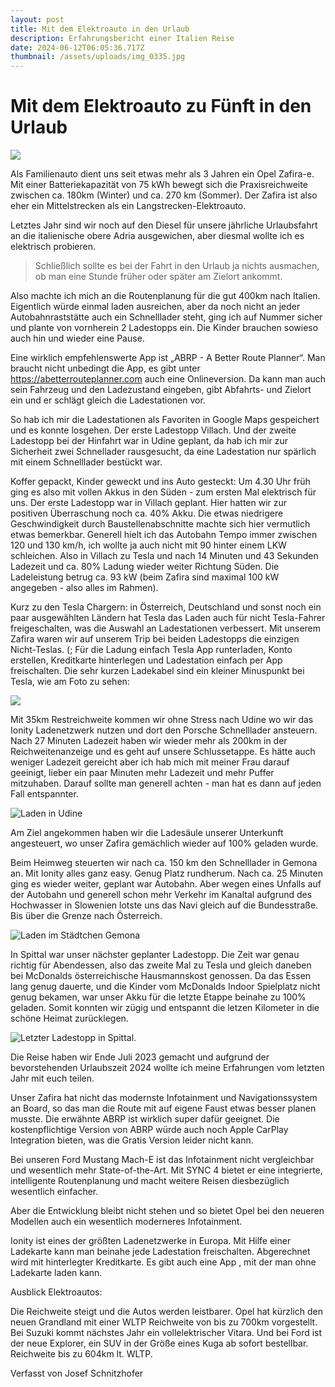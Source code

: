 ```yaml
---
layout: post
title: Mit dem Elektroauto in den Urlaub
description: Erfahrungsbericht einer Italien Reise
date: 2024-06-12T06:05:36.717Z
thumbnail: /assets/uploads/img_0335.jpg
---
```

# Mit dem Elektroauto zu Fünft in den Urlaub

![](/assets/uploads/img_0336.jpg)

Als Familienauto dient uns seit etwas mehr als 3 Jahren ein Opel Zafira-e. Mit einer Batteriekapazität von 75 kWh bewegt sich die Praxisreichweite zwischen ca. 180km (Winter) und ca. 270 km (Sommer). Der Zafira ist also eher ein Mittelstrecken als ein Langstrecken-Elektroauto.

Letztes Jahr sind wir noch auf den Diesel für unsere jährliche Urlaubsfahrt an die italienische obere Adria ausgewichen, aber diesmal wollte ich es elektrisch probieren. 

> Schließlich sollte es bei der Fahrt in den Urlaub ja nichts ausmachen, ob man eine Stunde früher oder später am Zielort ankommt.

Also machte ich mich an die Routenplanung für die gut 400km nach Italien. Eigentlich würde einmal laden ausreichen, aber da noch nicht an jeder Autobahnraststätte auch ein Schnelllader steht, ging ich auf Nummer sicher und plante von vornherein 2 Ladestopps ein. Die Kinder brauchen sowieso auch hin und wieder eine Pause.

Eine wirklich empfehlenswerte App ist „ABRP - A Better Route Planner“. Man braucht nicht unbedingt die App, es gibt unter <https://abetterrouteplanner.com> auch eine Onlineversion. Da kann man auch sein Fahrzeug und den Ladezustand eingeben, gibt Abfahrts- und Zielort ein und er schlägt gleich die Ladestationen vor.

So hab ich mir die Ladestationen als Favoriten in Google Maps gespeichert und es konnte losgehen. Der erste Ladestopp Villach. Und der zweite Ladestopp bei der Hinfahrt war in Udine geplant, da hab ich mir zur Sicherheit zwei Schnellader rausgesucht, da eine Ladestation nur spärlich mit einem Schnelllader bestückt war.

Koffer gepackt, Kinder geweckt und ins Auto gesteckt: Um 4.30 Uhr früh ging es also mit vollen Akkus in den Süden - zum ersten Mal elektrisch für uns. Der erste Ladestopp war in Villach geplant. Hier hatten wir zur positiven Überraschung noch ca. 40% Akku. Die etwas niedrigere Geschwindigkeit durch Baustellenabschnitte machte sich hier vermutlich etwas bemerkbar. Generell hielt ich das Autobahn Tempo immer zwischen 120 und 130 km/h, ich wollte ja auch nicht mit 90 hinter einem LKW schleichen. Also in Villach zu Tesla und nach 14 Minuten und 43 Sekunden Ladezeit und ca. 80% Ladung wieder weiter Richtung Süden. Die Ladeleistung betrug ca. 93 kW (beim Zafira sind maximal 100 kW angegeben - also alles im Rahmen). 

Kurz zu den Tesla Chargern: in Österreich, Deutschland und sonst noch ein paar ausgewählten Ländern hat Tesla das Laden auch für nicht Tesla-Fahrer freigeschalten, was die Auswahl an Ladestationen verbessert. Mit unserem Zafira waren wir auf unserem Trip bei beiden Ladestopps die einzigen Nicht-Teslas. (; Für die Ladung einfach Tesla App runterladen, Konto erstellen, Kreditkarte hinterlegen und Ladestation einfach per App freischalten. Die sehr kurzen Ladekabel sind ein kleiner Minuspunkt bei Tesla, wie am Foto zu sehen:

![](/assets/uploads/img_0335.jpg)

Mit 35km Restreichweite kommen wir ohne Stress nach Udine wo wir das Ionity Ladenetzwerk nutzen und dort den Porsche Schnelllader ansteuern. Nach 27 Minuten Ladezeit haben wir wieder mehr als 200km in der Reichweitenanzeige und es geht auf unsere Schlussetappe. Es hätte auch weniger Ladezeit gereicht aber ich hab mich mit meiner Frau darauf geeinigt, lieber ein paar Minuten mehr Ladezeit und mehr Puffer mitzuhaben. Darauf sollte man generell achten - man hat es dann auf jeden Fall entspannter. 

![](/assets/uploads/img_0345.jpg "Laden in Udine")

Am Ziel angekommen haben wir die Ladesäule unserer Unterkunft angesteuert, wo unser Zafira gemächlich wieder auf 100% geladen wurde.

Beim Heimweg steuerten wir nach ca. 150 km den Schnelllader in Gemona an. Mit Ionity alles ganz easy. Genug Platz rundherum. Nach ca. 25 Minuten ging es wieder weiter, geplant war Autobahn. Aber wegen eines Unfalls auf der Autobahn und generell schon mehr Verkehr im Kanaltal aufgrund des Hochwasser in Slowenien lotste uns das Navi gleich auf die Bundesstraße. Bis über die Grenze nach Österreich.

![](/assets/uploads/img_0475.jpg "Laden im Städtchen Gemona")

In Spittal war unser nächster geplanter Ladestopp. Die Zeit war genau richtig für Abendessen, also das zweite Mal zu Tesla und gleich daneben bei McDonalds österreichische Hausmannskost genossen. Da das Essen lang genug dauerte, und die Kinder vom McDonalds Indoor Spielplatz nicht genug bekamen, war unser Akku für die letzte Etappe beinahe zu 100% geladen. Somit konnten wir zügig und entspannt die letzen Kilometer in die schöne Heimat zurücklegen.

![](/assets/uploads/img_0489.jpg "Letzter Ladestopp in Spittal.")

Die Reise haben wir Ende Juli 2023 gemacht und aufgrund der bevorstehenden Urlaubszeit 2024 wollte ich meine Erfahrungen vom letzten Jahr mit euch teilen.

Unser Zafira hat nicht das modernste Infotainment und Navigationssystem an Board, so das man die Route mit auf eigene Faust etwas besser planen musste. Die erwähnte ABRP ist wirklich super dafür geeignet. Die kostenpflichtige Version von ABRP würde auch noch Apple CarPlay Integration bieten, was die Gratis Version leider nicht kann.

Bei unseren Ford Mustang Mach-E ist das Infotainment nicht vergleichbar und wesentlich mehr State-of-the-Art. Mit SYNC 4 bietet er eine integrierte, intelligente Routenplanung und macht weitere Reisen diesbezüglich wesentlich einfacher.

Aber die Entwicklung bleibt nicht stehen und so bietet Opel bei den neueren Modellen auch ein wesentlich moderneres Infotainment.

Ionity ist eines der größten Ladenetzwerke in Europa. Mit Hilfe einer Ladekarte kann man beinahe jede Ladestation freischalten. Abgerechnet wird mit hinterlegter Kreditkarte. Es gibt auch eine App , mit der man ohne Ladekarte laden kann.

Ausblick Elektroautos:

Die Reichweite steigt und die Autos werden leistbarer. Opel hat kürzlich den neuen Grandland mit einer WLTP Reichweite von bis zu 700km vorgestellt. Bei Suzuki kommt nächstes Jahr ein vollelektrischer Vitara. Und bei Ford ist der neue Explorer, ein SUV in der Größe eines Kuga ab sofort bestellbar. Reichweite bis zu 604km lt. WLTP.

Verfasst von Josef Schnitzhofer